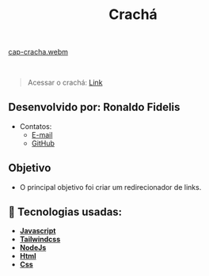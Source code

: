 <h1 align=center> Crachá </h1>

<br>

[cap-cracha.webm](https://github.com/RonaldoFidelis/Cracha/assets/92171641/cbbef74f-6756-439c-b7dd-ae63a8295b55)

<br>

> Acessar o crachá: <a href="https://portfolio-ronaldo-fidelis.netlify.app/" target="_blank">Link</a>

## Desenvolvido por: Ronaldo Fidelis
-  Contatos:
    - <a href="mailto:ronaldofidelis.ti@gmail.com" target="_blank">E-mail</a>
    - <a href="https://github.com/RonaldoFidelis" target="_blank">GitHub</a>
## Objetivo

- O principal objetivo foi criar um redirecionador de links.

## 🚀 Tecnologias usadas:

* **[ Javascript ](https://developer.mozilla.org/en-US/docs/Web/JavaScript)**
* **[ Tailwindcss ](https://tailwindcss.com/)**
* **[ NodeJs ](https://nodejs.org/en)**
* **[ Html ](https://developer.mozilla.org/pt-BR/docs/Web/HTML)**
* **[ Css ](https://developer.mozilla.org/pt-BR/docs/Web/CSS)**

